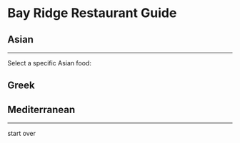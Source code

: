 # Bay Ridge Restaurant Guide
## Asian
---
Select a specific Asian food:
## Greek
## Mediterranean

---
start over 
